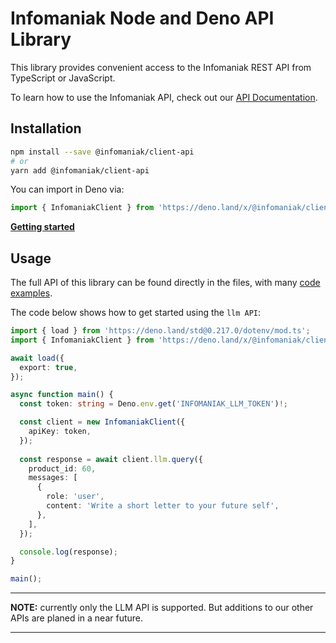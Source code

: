 # Infomaniak Node and Deno API Library

This library provides convenient access to the Infomaniak REST API from TypeScript or JavaScript.

To learn how to use the Infomaniak API, check out our [API Documentation](https://developer.infomaniak.com/getting-started).

## Installation

```bash
npm install --save @infomaniak/client-api
# or
yarn add @infomaniak/client-api
```

You can import in Deno via:

```ts
import { InfomaniakClient } from 'https://deno.land/x/@infomaniak/client-api@v0.1.0/mod.ts';
```

**[Getting started](./tutorials/getting-started.md)**

## Usage

The full API of this library can be found directly in the files, with many [code examples](./examples).

The code below shows how to get started using the `llm API`:

```ts
import { load } from 'https://deno.land/std@0.217.0/dotenv/mod.ts';
import { InfomaniakClient } from 'https://deno.land/x/@infomaniak/client-api@v0.1.0/mod.ts';

await load({
  export: true,
});

async function main() {
  const token: string = Deno.env.get('INFOMANIAK_LLM_TOKEN')!;

  const client = new InfomaniakClient({
    apiKey: token,
  });
  
  const response = await client.llm.query({
    product_id: 60,
    messages: [
      {
        role: 'user',
        content: 'Write a short letter to your future self',
      },
    ],
  });

  console.log(response);
}

main();
```

---

**NOTE:** currently only the LLM API is supported. But additions to our other APIs are planed in a near future.

---
